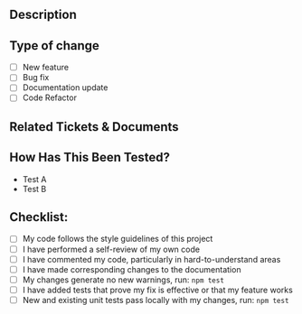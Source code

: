 
## Description
<!--
Please include a summary of the change and which issue is fixed. Please also include relevant motivation and context.
-->

## Type of change

- [ ] New feature
- [ ] Bug fix
- [ ] Documentation update
- [ ] Code Refactor
  
## Related Tickets & Documents

<!--
Please use this format link issue numbers: Fixes/Relates to #123
https://docs.github.com/en/free-pro-team@latest/github/managing-your-work-on-github/linking-a-pull-request-to-an-issue#linking-a-pull-request-to-an-issue-using-a-keyword
-->

## How Has This Been Tested?
<!--
Please describe the tests that you ran to verify your changes. Provide instructions so we can reproduce. Please also list any relevant details for your test configuration.
-->

- Test A
- Test B

## Checklist:

- [ ] My code follows the style guidelines of this project
- [ ] I have performed a self-review of my own code
- [ ] I have commented my code, particularly in hard-to-understand areas
- [ ] I have made corresponding changes to the documentation
- [ ] My changes generate no new warnings, run: `npm test`
- [ ] I have added tests that prove my fix is effective or that my feature works
- [ ] New and existing unit tests pass locally with my changes, run: `npm test`
